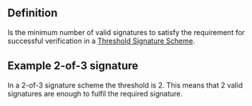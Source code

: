 ## Definition
Is the minimum number of valid signatures to satisfy the requirement for successful verification in a [Threshold Signature Scheme](term_threshold-signature-scheme).

## Example 2-of-3 signature
In a 2-of-3 signature scheme the threshold is 2. This means that 2 valid signatures are enough to fulfil the required signature.